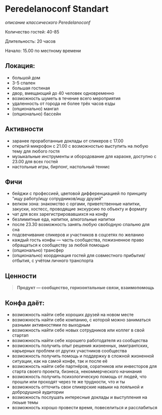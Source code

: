# Peredelanoconf Standart

_описание классического Peredelanoconf_

Количество гостей: 40-85

Длительность: 20 часов

Начало: 15.00 по местному времени

## Локация: 
- большой дом
- 3-5 спален
- большая гостиная
- двор, вмещающий до 40 человек одновременно
- возможность шуметь в течение всего мероприятия
- удаленность от города не более трёх часов езды
- (опционально) мангал
- (опционально) бассейн

## Активности
- заранее проработанные доклады от спикеров с 17.00
- открытй микрофон с 21.00 с возможностью выступить на любую тему для любого гостя
- музыкальные инструменты и обородование для караоке, доступно с 23.00 для всех гостей
- настольные игры, бирпонг, настольный теннис

## Фичи
- бейджи с профессией, цветовой дифференциацией по принципу "ищу работу/ищу сотрудников/ищу друзей"
- велком зона: знакомство с оргами, приветственные напитки, закуски, хостесс, проводящие экскурсию по объекту и формату
- чат для всех зарегистрировавшихся на конфу
- безлимитные еда, напитки, алкогольные напитки
- после 23.30 возможность занять любую свободную спальню для сна
- подсвечивание спикеров и участников в соцсетях по желанию
- каждый гость конфы — часть сообщества, пожизненное право обращаться к сообществу за любой помощью
- (опционально) трансфер
- (опционально) координация гостей для совместного прибытия/отбытия, с учётом личного транспорта

## Ценности

> **Продукт — сообщество, горизонтальные связи, взаимопомощь**

## Конфа даёт:
- возможность найти себе хороших друзей на новом месте
- возможность найти себе компанию, с которой можно заниматься разными активностями по выходным
- возможность найти себе новых сотрудников или коллег в свой стартап
- возможность найти себе хорошего работодателя из сообщества
- возможность получить опыт решения жизненных, эмигрантских, карьерных проблем от других участников сообщества
- возможность получить помощь и поддержку в сложной жизненной ситуации, как на самой конфе, так и после её
- возможность найти себе партнёров, соратников или инвесторов для старта своего проекта, бизнеса, некоммерческого начинания
- возможность получить психологическую помощь от людей, что прошли или проходят через те же трудности, что и ты
- возможность отточить свои спикерские навыки на лояльной и добродушной аудитории
- возможность послушать интересные доклады и выступления на люьые темы
- возможность хорошо провести время, повеселиться и расслабиться
